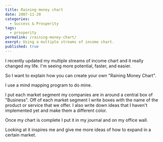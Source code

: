 ```yaml
---
title: Raining money chart
date: 2007-11-20
categories:
  - Success & Prosperity
tags:
  - prosperity
permalink: /raining-money-chart/
exerpt: Using a multiple streams of income chart.
published: true
---
```

I recently updated my multiple streams of income chart and it really changed my life. I'm seeing more potential, faster, and easier.

So I want to explain how you can create your own "Raining Money Chart".

I use a mind mapping program to do mine.

I put each market segment my companies are in around a central box of "Business". Off of each market segment I write boxes with the name of the product or service that we offer. I also write down ideas that I haven't implemented yet and make them a different color.

Once my chart is complete I put it in my journal and on my office wall.

Looking at it inspires me and give me more ideas of how to expand in a certain market.